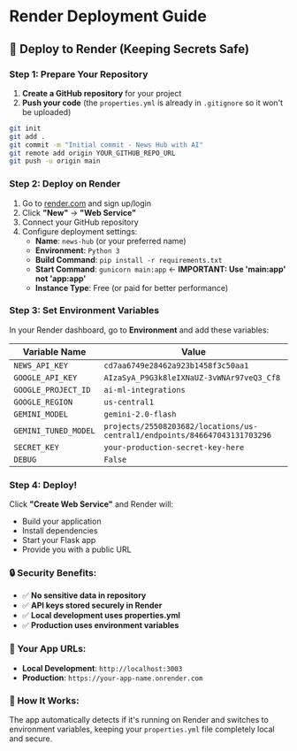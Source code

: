 # Render Deployment Guide

## 🚀 Deploy to Render (Keeping Secrets Safe)

### Step 1: Prepare Your Repository

1. **Create a GitHub repository** for your project
2. **Push your code** (the `properties.yml` is already in `.gitignore` so it won't be uploaded)

```bash
git init
git add .
git commit -m "Initial commit - News Hub with AI"
git remote add origin YOUR_GITHUB_REPO_URL
git push -u origin main
```

### Step 2: Deploy on Render

1. Go to [render.com](https://render.com) and sign up/login
2. Click **"New"** → **"Web Service"**
3. Connect your GitHub repository
4. Configure deployment settings:
   - **Name**: `news-hub` (or your preferred name)
   - **Environment**: `Python 3`
   - **Build Command**: `pip install -r requirements.txt`
   - **Start Command**: `gunicorn main:app` ← **IMPORTANT: Use 'main:app' not 'app:app'**
   - **Instance Type**: Free (or paid for better performance)

### Step 3: Set Environment Variables

In your Render dashboard, go to **Environment** and add these variables:

| Variable Name | Value |
|---------------|-------|
| `NEWS_API_KEY` | `cd7aa6749e28462a923b1458f3c50aa1` |
| `GOOGLE_API_KEY` | `AIzaSyA_P9G3k8leIXNaUZ-3vWNAr97veQ3_Cf8` |
| `GOOGLE_PROJECT_ID` | `ai-ml-integrations` |
| `GOOGLE_REGION` | `us-central1` |
| `GEMINI_MODEL` | `gemini-2.0-flash` |
| `GEMINI_TUNED_MODEL` | `projects/25508203682/locations/us-central1/endpoints/846647043131703296` |
| `SECRET_KEY` | `your-production-secret-key-here` |
| `DEBUG` | `False` |

### Step 4: Deploy!

Click **"Create Web Service"** and Render will:
- Build your application
- Install dependencies
- Start your Flask app
- Provide you with a public URL

### 🔒 Security Benefits:

- ✅ **No sensitive data in repository**
- ✅ **API keys stored securely in Render**
- ✅ **Local development uses properties.yml**
- ✅ **Production uses environment variables**

### 📝 Your App URLs:

- **Local Development**: `http://localhost:3003`
- **Production**: `https://your-app-name.onrender.com`

### 🔧 How It Works:

The app automatically detects if it's running on Render and switches to environment variables, keeping your `properties.yml` file completely local and secure.
